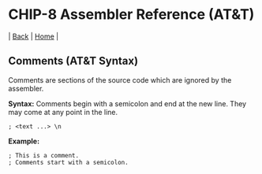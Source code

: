 # CHIP-8 Assembler Reference (AT&T)

| [Back](reference.md) | [Home](../index.md) |

## Comments (AT&T Syntax)

Comments are sections of the source code which are ignored by the assembler.

**Syntax:**
Comments begin with a semicolon and end at the new line.
They may come at any point in the line.

```
; <text ...> \n
```

**Example:**

```gas
; This is a comment.
; Comments start with a semicolon.
```
